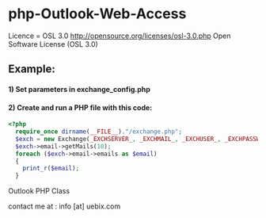 # php-Outlook-Web-Access #

Licence = OSL 3.0
http://opensource.org/licenses/osl-3.0.php Open Software License (OSL 3.0)

## Example: ##

#### 1) Set parameters in exchange_config.php ####
#### 2) Create and run a PHP file with this code: ####

```php
<?php
  require_once dirname(__FILE__)."/exchange.php";
  $exch = new Exchange(_EXCHSERVER_, _EXCHMAIL_, _EXCHUSER_, _EXCHPASSWORD_);
  $exch->email->getMails(10);
  foreach ($exch->email->emails as $email)
  {
    print_r($email);
  }
```

Outlook PHP Class

contact me at : info [at] uebix.com
